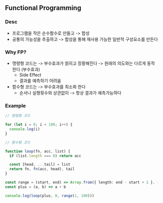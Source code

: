 ## Functional Programming

### Desc

- 프로그램을 작은 순수함수로 만들고 -> 합성
- 공통의 가능성을 추출하고 -> 합성을 통해 재사용 가능한 일반적 구성요소를 만든다

### Why FP?

- 명령형 코드는 -> 부수효과가 얽히고 장황해진다 -> 원래의 의도와는 다르게 동작한다 (부수효과)
  - Side Effect
  - 결과를 예측하기 어려움
- 함수형 코드는 -> 부수효과를 최소화 한다
  - 순서나 실행횟수와 상관없이 -> 항상 결과가 예측가능하다

### Example

```typescript
// 명령형 코드

for (let i = 0; i < 100; i++) {
  console.log(i)
}
```

```typescript
// 함수형 코드

function loop(fn, acc, list) {
  if (list.length === 0) return acc

  const [head, ...tail] = list
  return fn, fn(acc, head), tail
}

const range = (start, end) => Array.from({ length: end - start + 1 }, (_, index) => index + start)
const plus = (a, b) => a + b

console.log(loop(plus, 0, range(1, 100)))
```
